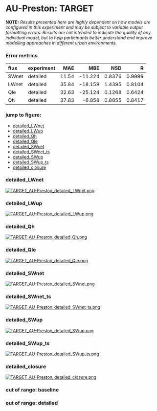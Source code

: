 # AU-Preston: TARGET

**NOTE:** *Results presented here are highly dependent on how models are configured in this experiment and may be subject to variable output formatting errors. Results are not intended to indicate the quality of any individual model, but to help participants better understand and improve modelling approaches in different urban environments.*

### Error metrics

| flux   | experiment   |   MAE |     MBE |    NSD |      R |
|:-------|:-------------|------:|--------:|-------:|-------:|
| SWnet  | detailed     | 11.54 | -11.224 | 0.8376 | 0.9999 |
| LWnet  | detailed     | 35.84 | -18.159 | 1.4395 | 0.8104 |
| Qle    | detailed     | 32.63 | -25.124 | 0.1268 | 0.6424 |
| Qh     | detailed     | 37.83 |  -6.858 | 0.8855 | 0.8417 |

### jump to figure:
 - [detailed_LWnet](#detailed_lwnet)
 - [detailed_LWup](#detailed_lwup)
 - [detailed_Qh](#detailed_qh)
 - [detailed_Qle](#detailed_qle)
 - [detailed_SWnet](#detailed_swnet)
 - [detailed_SWnet_ts](#detailed_swnet_ts)
 - [detailed_SWup](#detailed_swup)
 - [detailed_SWup_ts](#detailed_swup_ts)
 - [detailed_closure](#detailed_closure)

### <a name="detailed_lwnet"></a>detailed_LWnet
[![TARGET_AU-Preston_detailed_LWnet.png](TARGET_AU-Preston_detailed_LWnet.png)](TARGET_AU-Preston_detailed_LWnet.png)

### <a name="detailed_lwup"></a>detailed_LWup
[![TARGET_AU-Preston_detailed_LWup.png](TARGET_AU-Preston_detailed_LWup.png)](TARGET_AU-Preston_detailed_LWup.png)

### <a name="detailed_qh"></a>detailed_Qh
[![TARGET_AU-Preston_detailed_Qh.png](TARGET_AU-Preston_detailed_Qh.png)](TARGET_AU-Preston_detailed_Qh.png)

### <a name="detailed_qle"></a>detailed_Qle
[![TARGET_AU-Preston_detailed_Qle.png](TARGET_AU-Preston_detailed_Qle.png)](TARGET_AU-Preston_detailed_Qle.png)

### <a name="detailed_swnet"></a>detailed_SWnet
[![TARGET_AU-Preston_detailed_SWnet.png](TARGET_AU-Preston_detailed_SWnet.png)](TARGET_AU-Preston_detailed_SWnet.png)

### <a name="detailed_swnet_ts"></a>detailed_SWnet_ts
[![TARGET_AU-Preston_detailed_SWnet_ts.png](TARGET_AU-Preston_detailed_SWnet_ts.png)](TARGET_AU-Preston_detailed_SWnet_ts.png)

### <a name="detailed_swup"></a>detailed_SWup
[![TARGET_AU-Preston_detailed_SWup.png](TARGET_AU-Preston_detailed_SWup.png)](TARGET_AU-Preston_detailed_SWup.png)

### <a name="detailed_swup_ts"></a>detailed_SWup_ts
[![TARGET_AU-Preston_detailed_SWup_ts.png](TARGET_AU-Preston_detailed_SWup_ts.png)](TARGET_AU-Preston_detailed_SWup_ts.png)

### <a name="detailed_closure"></a>detailed_closure
[![TARGET_AU-Preston_detailed_closure.png](TARGET_AU-Preston_detailed_closure.png)](TARGET_AU-Preston_detailed_closure.png)

### out of range: baseline


### out of range: detailed


